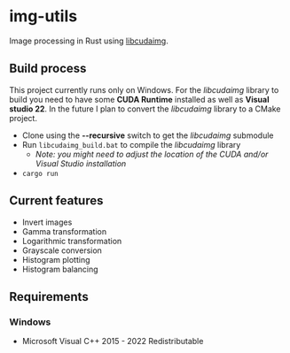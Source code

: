 # img-utils

Image processing in Rust using [libcudaimg](https://github.com/benditorok/libcudaimg/tree/main).

## Build process

This project currently runs only on Windows. For the _libcudaimg_ library to build you need to have some **CUDA Runtime** installed as well as **Visual studio 22**. In the future I plan to convert the _libcudaimg_ library to a CMake project.

- Clone using the **--recursive** switch to get the _libcudaimg_ submodule
- Run `libcudaimg_build.bat` to compile the _libcudaimg_ library
  - _Note: you might need to adjust the location of the CUDA and/or Visual Studio installation_
- `cargo run`

## Current features

- Invert images
- Gamma transformation
- Logarithmic transformation
- Grayscale conversion
- Histogram plotting
- Histogram balancing

## Requirements

### Windows

- Microsoft Visual C++ 2015 - 2022 Redistributable
